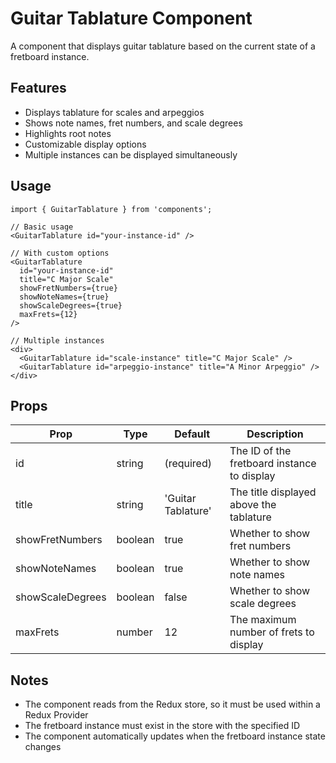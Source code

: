 # Guitar Tablature Component

A component that displays guitar tablature based on the current state of a fretboard instance.

## Features

- Displays tablature for scales and arpeggios
- Shows note names, fret numbers, and scale degrees
- Highlights root notes
- Customizable display options
- Multiple instances can be displayed simultaneously

## Usage

```tsx
import { GuitarTablature } from 'components';

// Basic usage
<GuitarTablature id="your-instance-id" />

// With custom options
<GuitarTablature 
  id="your-instance-id"
  title="C Major Scale"
  showFretNumbers={true}
  showNoteNames={true}
  showScaleDegrees={true}
  maxFrets={12}
/>

// Multiple instances
<div>
  <GuitarTablature id="scale-instance" title="C Major Scale" />
  <GuitarTablature id="arpeggio-instance" title="A Minor Arpeggio" />
</div>
```

## Props

| Prop | Type | Default | Description |
|------|------|---------|-------------|
| id | string | (required) | The ID of the fretboard instance to display |
| title | string | 'Guitar Tablature' | The title displayed above the tablature |
| showFretNumbers | boolean | true | Whether to show fret numbers |
| showNoteNames | boolean | true | Whether to show note names |
| showScaleDegrees | boolean | false | Whether to show scale degrees |
| maxFrets | number | 12 | The maximum number of frets to display |

## Notes

- The component reads from the Redux store, so it must be used within a Redux Provider
- The fretboard instance must exist in the store with the specified ID
- The component automatically updates when the fretboard instance state changes 